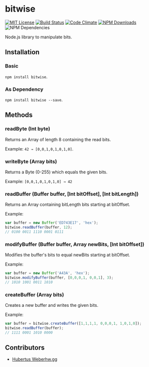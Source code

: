 # bitwise

[![MIT License](https://img.shields.io/badge/license-MIT-blue.svg)](http://opensource.org/licenses/MIT)
[![Build Status](https://api.travis-ci.org/dodekeract/bitwise.svg)](https://travis-ci.org/dodekeract/bitwise/)
[![Code Climate](https://codeclimate.com/github/dodekeract/bitwise/badges/gpa.svg)](https://codeclimate.com/github/dodekeract/bitwise)
[![NPM Downloads](https://img.shields.io/npm/dm/bitwise.svg)](https://www.npmjs.com/package/bitwise)
![NPM Dependencies](https://david-dm.org/dodekeract/bitwise.png)

Node.js library to manipulate bits.

## Installation
### Basic
````npm install bitwise````.

### As Dependency
````npm install bitwise --save````.

## Methods
### readByte (Int byte)
Returns an Array of length 8 containing the read bits.

Example: ````42 → [0,0,1,0,1,0,1,0]````.

### writeByte (Array bits)
Returns a Byte (0-255) which equals the given bits.

Example: ````[0,0,1,0,1,0,1,0] → 42````

### readBuffer (Buffer buffer, [Int bitOffset], [Int bitLength])
Returns an Array containing bitLength bits starting at bitOffset.

Example:
````javascript
var buffer = new Buffer('ED743E17', 'hex');
bitwise.readBuffer(buffer, 12);
// 0100 0011 1110 0001 0111
````

### modifyBuffer (Buffer buffer, Array newBits, [Int bitOffset])
Modifies the buffer's bits to equal newBits starting at bitOffset.

Example:
````javascript
var buffer = new Buffer('A43A', 'hex');
bitwise.modifyBuffer(buffer, [0,0,0,1, 0,0,1], 3);
// 1010 1001 0011 1010
````

### createBuffer (Array bits)
Creates a new buffer and writes the given bits.

Example:
````javascript
var buffer = bitwise.createBuffer([1,1,1,1, 0,0,0,1, 1,0,1,0]);
bitwise.readBuffer(buffer);
// 1111 0001 1010 0000
````

## Contributors
- [Hubertus Weber](https://github.com/HubertusWeber)[hw.gg](https://hw.gg)
